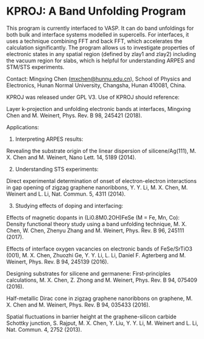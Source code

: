 # KPROJ: A Band Unfolding Program
This program is currently interfaced to VASP. It can do band unfoldings for both bulk and interface systems modelled in supercells. For interfaces, it uses a technique combining FFT and back FFT, which accelerates the calculation significantly. The program allows us to investigate properties of electronic states in any spatial region (defined by zlay1 and zlay2) including the vacuum region for slabs, which is helpful for understanding ARPES and STM/STS experiments. 

Contact: Mingxing Chen (mxchen@hunnu.edu.cn), School of Physics and Electronics, Hunan Normal University, Changsha, Hunan 410081, China.

KPROJ was released under GPL V3. Use of KPROJ should reference:

Layer k-projection and unfolding electronic bands at interfaces, Mingxing Chen and M. Weinert, Phys. Rev. B 98, 245421 (2018).

Applications:
1) Interpreting ARPES results: 

Revealing the substrate origin of the linear dispersion of silicene/Ag(111), M. X. Chen and M. Weinert, Nano Lett. 14, 5189 (2014).

2) Understanding STS experiments: 

Direct experimental determination of onset of electron-electron interactions in gap opening of zigzag graphene nanoribbons, Y. Y. Li, M. X. Chen, M. Weinert and L. Li, Nat. Commun. 5, 4311 (2014).

3) Studying effects of doping and interfacing:

Effects of magnetic dopants in (Li0.8M0.2OH)FeSe (M = Fe, Mn, Co): Density functional theory study using a band unfolding technique, M. X. Chen, W. Chen, Zhenyu Zhang and M. Weinert, Phys. Rev. B 96, 245111 (2017).

Effects of interface oxygen vacancies on electronic bands of FeSe/SrTiO3 (001), M. X. Chen, Zhuozhi Ge, Y. Y. Li, L. Li, Daniel F. Agterberg and M. Weinert, Phys. Rev. B 94, 245139 (2016).

Designing substrates for silicene and germanene: First-principles calculations, M. X. Chen, Z. Zhong and M. Weinert, Phys. Rev. B 94, 075409 (2016).

Half-metallic Dirac cone in zigzag graphene nanoribbons on graphene, M. X. Chen and M. Weinert, Phys. Rev. B 94, 035433 (2016).

Spatial fluctuations in barrier height at the graphene-silicon carbide Schottky junction, S. Rajput, M. X. Chen, Y. Liu, Y. Y. Li, M. Weinert and L. Li, Nat. Commun. 4, 2752 (2013).
